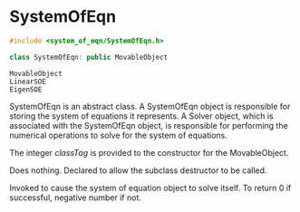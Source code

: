 # SystemOfEqn 

```cpp
#include <system_of_eqn/SystemOfEqn.h>

class SystemOfEqn: public MovableObject
```

    MovableObject
    LinearSOE
    EigenSOE



SystemOfEqn is an abstract class. A SystemOfEqn object is responsible
for storing the system of equations it represents. A Solver object,
which is associated with the SystemOfEqn object, is responsible for
performing the numerical operations to solve for the system of
equations.


The integer *classTag* is provided to the constructor for the
MovableObject.



Does nothing. Declared to allow the subclass destructor to be called.


Invoked to cause the system of equation object to solve itself. To
return $0$ if successful, negative number if not.
